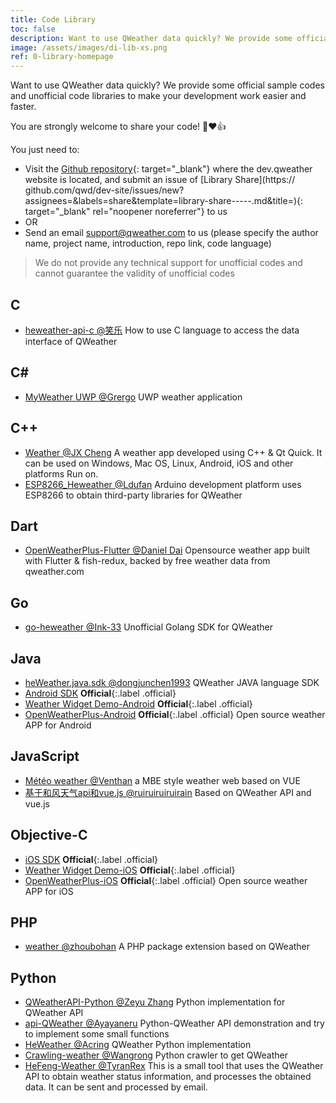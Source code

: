 ```yaml
---
title: Code Library
toc: false
description: Want to use QWeather data quickly? We provide some official sample codes and unofficial code libraries to make your development work easier and faster.
image: /assets/images/di-lib-xs.png
ref: 0-library-homepage
---
```


Want to use QWeather data quickly? We provide some official sample codes and unofficial code libraries to make your development work easier and faster.

You are strongly welcome to share your code! 🙏❤️👍

You just need to:

* Visit the [Github repository](https://github.com/qwd/dev-site/){: target="_blank"} where the dev.qweather website is located, and submit an issue of [Library Share](https:// github.com/qwd/dev-site/issues/new?assignees=&labels=share&template=library-share-----.md&title=){: target="_blank" rel="noopener noreferrer"} to us
* OR
* Send an email <support@qweather.com> to us (please specify the author name, project name, introduction, repo link, code language)

> We do not provide any technical support for unofficial codes and cannot guarantee the validity of unofficial codes

## C

- [heweather-api-c @笑乐](https://github.com/xlofhappy/heweather-api-c) How to use C language to access the data interface of QWeather

## C#

- [MyWeather UWP @Grergo](https://github.com/Grergo/MyWeather) UWP weather application

## C++

- [Weather @JX Cheng](https://github.com/chengjianxi/Weather) A weather app developed using C++ & Qt Quick. It can be used on Windows, Mac OS, Linux, Android, iOS and other platforms Run on.
- [ESP8266_Heweather @Ldufan](https://github.com/Ldufan/ESP8266_Heweather) Arduino development platform uses ESP8266 to obtain third-party libraries for QWeather
  
## Dart

- [OpenWeatherPlus-Flutter @Daniel Dai](https://github.com/danieldai/OpenWeatherPlus-Flutter) Opensource weather app built with Flutter & fish-redux, backed by free weather data from qweather.com

## Go

- [go-heweather @Ink-33](https://github.com/Ink-33/go-heweather) Unofficial Golang SDK for QWeather


## Java

- [heWeather.java.sdk @dongjunchen1993](https://github.com/dongjunchen1993/heWeather.java.sdk) QWeather JAVA language SDK
- [Android SDK](/en/docs/android-sdk/) **Official**{:.label .official}
- [Weather Widget Demo-Android](https://github.com/qwd/WidgetDemo-Android) **Official**{:.label .official}
- [OpenWeatherPlus-Android](https://github.com/qwd/OpenWeatherPlus-Android) **Official**{:.label .official} Open source weather APP for Android

## JavaScript

- [Météo weather @Venthan](https://github.com/Venthanx/Weather) a MBE style weather web based on VUE
- [基于和风天气api和vue.js @ruiruiruiruirain](https://github.com/ruiruiruiruirain/myweather) Based on QWeather API and vue.js

## Objective-C

- [iOS SDK](/en/docs/ios-sdk/) **Official**{:.label .official}
- [Weather Widget Demo-iOS](https://github.com/qwd/WidgetDemo-iOS) **Official**{:.label .official}
- [OpenWeatherPlus-iOS](https://github.com/qwd/OpenWeatherPlus-iOS) **Official**{:.label .official} Open source weather APP for iOS

## PHP

- [weather @zhoubohan](https://github.com/zhoubohan/weather) A PHP package extension based on QWeather

## Python

- [QWeatherAPI-Python @Zeyu Zhang](https://github.com/InTereSTingHE/QWeatherAPI-Python) Python implementation for QWeather API 
- [api-QWeather @Ayayaneru](https://github.com/Ayayaneru/api-QWeather) Python-QWeather API demonstration and try to implement some small functions
- [HeWeather @Acring](https://github.com/Acring/HeWeather) QWeather Python implementation
- [Crawling-weather @Wangrong](https://github.com/waro163/Crawling-weather) Python crawler to get QWeather
- [HeFeng-Weather @TyranRex](https://github.com/TyranRex/HeFeng-Weather) This is a small tool that uses the QWeather API to obtain weather status information, and processes the obtained data. It can be sent and processed by email.